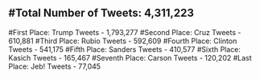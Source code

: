 #Total Number of Tweets: 4,311,223 
---
#First Place: Trump Tweets - 1,793,277
#Second Place: Cruz Tweets - 610,881
#Third Place: Rubio Tweets - 592,609
#Fourth Place: Clinton Tweets - 541,175
#Fifth Place: Sanders Tweets - 410,577
#Sixth Place: Kasich Tweets - 165,467
#Seventh Place: Carson Tweets - 120,202
#Last Place: Jeb! Tweets - 77,045
